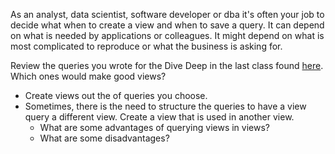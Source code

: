 As an analyst, data scientist, software developer or dba it's often your job to decide what when to create a view and when to save a query.  It can depend on what is needed by applications or colleagues.  It might depend on what is most complicated to reproduce or what the business is asking for.  

Review the queries you wrote for the Dive Deep in the last class found [here](./deep8.md).  Which ones would make good views?

- Create views out the of queries you choose.
- Sometimes, there is the need to structure the queries to have a view query a different view.  Create a view that is used in another view.  
    - What are some advantages of querying views in views?
    - What are some disadvantages?
